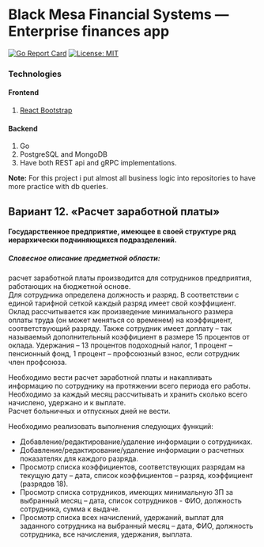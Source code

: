 # Black Mesa Financial Systems — Enterprise finances app
[![Go Report Card](https://goreportcard.com/badge/github.com/PlagaMedicum/enterprise_finances)](https://goreportcard.com/report/github.com/PlagaMedicum/enterprise_finances)
[![License: MIT](https://img.shields.io/badge/License-MIT-yellow.svg)](https://github.com/PlagaMedicum/enterprise_finances/blob/master/LICENSE)
### Technologies
#### Frontend
1. [React Bootstrap](https://react-bootstrap.github.io/)

#### Backend
1. Go
2. PostgreSQL and MongoDB
3. Have both REST api and gRPC implementations.

**Note:**
For this project i put almost all business logic into repositories to have more practice with db queries.

## Вариант 12. «Расчет заработной платы»
#### Государственное предприятие, имеющее в своей структуре ряд иерархически подчиняющихся подразделений.
##### Словесное описание предметной области:
расчет заработной платы производится для сотрудников предприятия,
работающих на бюджетной основе.  
Для сотрудника определена должность и разряд.
В соответствии с единой тарифной сеткой каждый разряд имеет свой коэффициент.
Оклад рассчитывается как произведение минимального размера оплаты труда
(он может меняться со временем) на коэффициент, соответствующий разряду.
Также сотрудник имеет доплату – так называемый дополнительный коэффициент
в размере 15 процентов от оклада. Удержания – 13 процентов подоходный налог,
1 процент – пенсионный фонд, 1 процент – профсоюзный взнос, если сотрудник член профсоюза.

Необходимо вести расчет заработной платы и накапливать информацию по сотруднику
на протяжении всего периода его работы.
Необходимо за каждый месяц рассчитывать и хранить сколько всего начислено,
удержано и к выплате.  
Расчет больничных и отпускных дней не вести.

Необходимо реализовать выполнения следующих функций:
* Добавление/редактирование/удаление информации о сотрудниках.
* Добавление/редактирование/удаление информации о расчетных показателях для каждого разряда.
* Просмотр списка коэффициентов, соответствующих разрядам на текущую дату – дата, список коэффициентов – разряд, коэффициент (разрядов 18).
* Просмотр списка сотрудников, имеющих минимальную ЗП за выбранный месяц – дата, список сотрудников - ФИО, должность сотрудника, сумма к выдаче.
* Просмотр списка всех начислений, удержаний, выплат для заданного сотрудника на выбранный месяц – дата, ФИО, должность сотрудника, все начисления, удержания, выплата.
